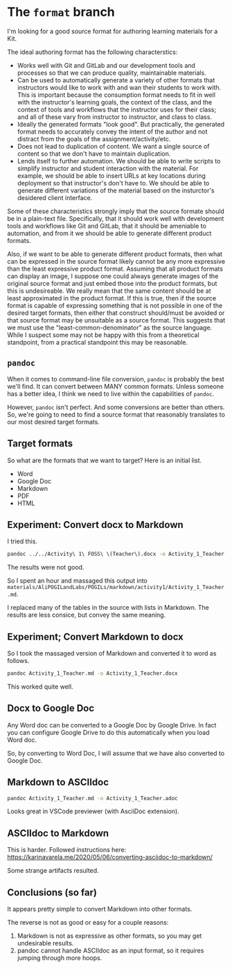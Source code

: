 # The `format` branch

I'm looking for a good source format for authoring learning materials for
a Kit.

The ideal authoring format has the following characterstics:

* Works well with Git and GitLab and our development tools and processes
   so that we can produce quality, maintainable materials.
* Can be used to automatically generate a variety of other formats that
   instructors would
   like to work with and wan their students to work with. This is important
   because the consumption format needs to fit in well with the instructor's
   learning goals, the context of the class, and the context of tools
   and workflows that the instructor uses for their class; and all of these
   vary from instructor to instructor, and class to class.
* Ideally the generated formats "look good". But practically, the generated
   format needs to accurately convey the intent of the author and not distract
   from the goals of the assignment/activity/etc.
* Does not lead to duplication of content. We want a single source of content
   so that we don't have to maintain duplication.
* Lends itself to further automation. We should be able to write scripts
   to simplify instructor and student interaction with the material.
   For example, we should be able to insert URLs at key locations during
   deployment so that instructor's don't have to. We should be able to
   generate different variations of the material based on the insturctor's
   desidered client interface.

Some of these characteristics strongly imply that the source formate should
be in a plain-text file. Specifically, that it should work well with
development tools and workflows like Git and GitLab, that it should be
ameniable to automation, and from it we should be able to generate different
product formats.

Also, if we want to be able to generate different product formats, then
what can be expressed in the source format likely cannot be any more expressive
than the least expressive product format. Assuming that all product formats
can display an image, I suppose one could always generate images of the
original source format and just embed those into the product formats, but
this is undesireable. We really mean that the same content should be at
least approximated in the product format. If this is true, then if the
source format is capable of expressing something that is not possible in
one of the desired target formats, then either that construct should/must
be avoided or that source format may be unsuitable as a source format.
This suggests that we must use the "least-common-denominator" as the source
language. While I suspect some may not be happy with this from a theoretical
standpoint, from a practical standpoint this may be reasonable.

## `pandoc`

When it comes to command-line file conversion, `pandoc` is probably the
best we'll find. It can convert between MANY common formats. Unless someone
has a better idea, I think we need to live within the capabilities of
`pandoc`.

However, `pandoc` isn't perfect. And some conversions are better than others.
So, we're going to need to find a source format that reasonably translates
to our most desired target formats.

## Target formats

So what are the formats that we want to target? Here is an initial list.

* Word
* Google Doc
* Markdown
* PDF
* HTML

## Experiment: Convert docx to Markdown

I tried this.

```bash
pandoc ../../Activity\ 1\ FOSS\ \(Teacher\).docx -o Activity_1_Teacher.raw_pandoc.md 
```

The results were not good.

So I spent an hour and massaged this output into
`materials/AliPOGILandLabs/POGILs/markdown/activity1/Activity_1_Teacher.md`.

I replaced many of the tables in the source with lists in Markdown. The results
are less consice, but convey the same meaning.

## Experiment; Convert Markdown to docx

So I took the massaged version of Markdown and converted it to word as follows.

```bash
pandoc Activity_1_Teacher.md -o Activity_1_Teacher.docx
```

This worked quite well.

## Docx to Google Doc

Any Word doc can be converted to a Google Doc by Google Drive. In fact
you can configure Google Drive to do this automatically when you load
Word doc.

So, by converting to Word Doc, I will assume that we have also converted
to Google Doc.

## Markdown to ASCIIdoc

```bash
pandoc Activity_1_Teacher.md -o Activity_1_Teacher.adoc
```

Looks great in VSCode previewer (with AsciiDoc extension).

## ASCIIdoc to Markdown

This is harder. Followed instructions here: https://karinavarela.me/2020/05/06/converting-asciidoc-to-markdown/

Some strange artifacts resulted.

## Conclusions (so far)

It appears pretty simple to convert Markdown into other formats.

The reverse is not as good or easy for a couple reasons:

1. Markdown is not as expressive as other formats, so you may get undesirable
   results.
2. pandoc cannot handle ASCIIdoc as an input format, so it requires jumping
   through more hoops.
